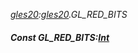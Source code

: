 _[gles20](../../modules/gles20/gles20-module.md):[gles20](../../modules/gles20/gles20-module.md).GL\_RED\_BITS_
##### Const GL\_RED\_BITS:[Int](../../modules/wonkey/wonkey-types-int.md)

